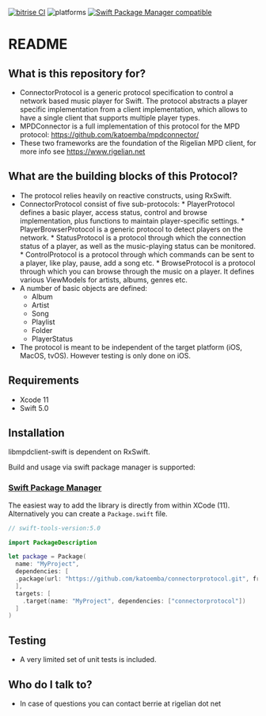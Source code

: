 [![bitrise CI](https://img.shields.io/bitrise/d2f7e3b6ab1ea0c5?token=qtI4l__6bRRUTZQb1bD-nw)](https://bitrise.io)
![platforms](https://img.shields.io/badge/platforms-iOS-lightgrey)
[![Swift Package Manager compatible](https://img.shields.io/badge/Swift%20Package%20Manager-compatible-brightgreen.svg)](https://github.com/apple/swift-package-manager)


# README #

## What is this repository for? ##

* ConnectorProtocol is a generic protocol specification to control a network based music player for Swift.
The protocol abstracts a player specific implementation from a client implementation, which allows to have
a single client that supports multiple player types.
* MPDConnector is a full implementation of this protocol for the MPD protocol: https://github.com/katoemba/mpdconnector/
* These two frameworks are the foundation of the Rigelian MPD client, for more info see https://www.rigelian.net

## What are the building blocks of this Protocol? ##

* The protocol relies heavily on reactive constructs, using RxSwift.
* ConnectorProtocol consist of five sub-protocols:
	  * PlayerProtocol defines a basic player, access status, control and browse implementation, plus functions to maintain player-specific settings.
	  * PlayerBrowserProtocol is a generic protocol to detect players on the network.
	  * StatusProtocol is a protocol through which the connection status of a player, as well as the music-playing status can be monitored.
	  * ControlProtocol is a protocol through which commands can be sent to a player, like play, pause, add a song etc.
	  * BrowseProtocol is a protocol through which you can browse through the music on a player. It defines various ViewModels for artists, albums, genres etc.
* A number of basic objects are defined:
	* Album
	* Artist
	* Song
	* Playlist
	* Folder
	* PlayerStatus
* The protocol is meant to be independent of the target platform (iOS, MacOS, tvOS). However testing is only done on iOS.

## Requirements

* Xcode 11
* Swift 5.0

## Installation

libmpdclient-swift is dependent on RxSwift.

Build and usage via swift package manager is supported:

### [Swift Package Manager](https://github.com/apple/swift-package-manager)

The easiest way to add the library is directly from within XCode (11). Alternatively you can create a `Package.swift` file. 

```swift
// swift-tools-version:5.0

import PackageDescription

let package = Package(
  name: "MyProject",
  dependencies: [
  .package(url: "https://github.com/katoemba/connectorprotocol.git", from: "1.7.0")
  ],
  targets: [
    .target(name: "MyProject", dependencies: ["connectorprotocol"])
  ]
)
```

## Testing ##

* A very limited set of unit tests is included.

## Who do I talk to? ##

* In case of questions you can contact berrie at rigelian dot net
